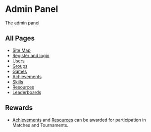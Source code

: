# Admin Panel
The admin panel 

## All Pages
* [Site Map](/articles/Admin/AdminPanelSiteMap)
* [Register and login](/articles/Admin/Resgister)
* [Users](/articles/Admin/Users)
* [Groups](/articles/Admin/Groups)
* [Games](/articles/Admin/Games)
* [Achievements](/articles/Admin/Achievements)
* [Skills](/articles/Admin/Skills)
* [Resources](/articles/Admin/Resources)
* [Leaderboards](/articles/Admin/Leaderboards)

## Rewards
* [Achievements](/articles/Achievements) and [Resources](/articles/Resources) can be awarded for participation in Matches and Tournaments.

